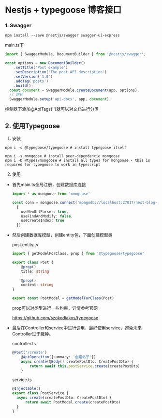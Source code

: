 # Nestjs + typegoose 博客接口

### 1. Swagger

```shell
npm install --save @nestjs/swagger swagger-ui-express
```

main.ts下

```typescript
import { SwaggerModule, DocumentBuilder } from '@nestjs/swagger';

const options = new DocumentBuilder()
    .setTitle('Post example')
    .setDescription('The post API description')
    .setVersion('1.0')
    .addTag('posts')
    .build();
  const document = SwaggerModule.createDocument(app, options);
  // 路径
  SwaggerModule.setup('api-docs', app, document);
```

控制器下添加@ApiTags('')就可以对文档进行分类



## 2. 使用Typegoose

1. 安装

```shell
npm i -s @typegoose/typegoose # install typegoose itself 
 
npm i -s mongoose # install peer-dependencie mongoose 
npm i -D @types/mongoose # install all types for mongoose - this is required for typegoose to work in typescript
```

2. 使用

- 首先main.ts全局注册，创建数据库连接

  ```typescript
  import * as mongoose from 'mongoose'
  
  const conn = mongoose.connect('mongodb://localhost:27017/nest-blog-api',
    {
      useNewUrlParser: true,
      useFindAndModify: false,
      useCreateIndex: true
    })
  ```

- 然后创建数据库模型，创建entity包，下面创建模型类

  post.entity.ts

  ```typescript
  import { getModelForClass, prop } from '@typegoose/typegoose'
  
  export class Post {
      @prop()
      title: string
      
      @prop()
      content: string
  }
  
  export const PostModel = getModelForClass(Post)
  
  ```

  prop可以对类型进行一些约束，详情参考官网

  https://github.com/szokodiakos/typegoose

- 最后在Controller和service中进行调用，最好使用service，避免未来Controller过于臃肿。

  controller.ts

  ```typescript
  @Post('/create')
      @ApiOperation({summary: '创建帖子'})
      async create(@Body() createPostDto: CreatePostDto) {
          return await this.postService.create(createPostDto)
      }
  ```

  service.ts

  ```typescript
  @Injectable()
  export class PostService {
    async create(createPostDto: CreatePostDto) {
        return await PostModel.create(createPostDto)
    }
  }
  
  ```

  